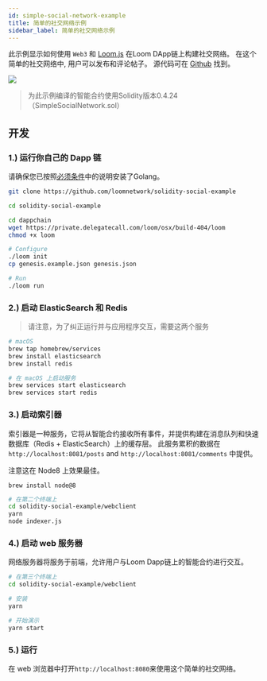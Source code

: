 ```yaml
---
id: simple-social-network-example
title: 简单的社交网络示例
sidebar_label: 简单的社交网络示例
---
```

此示例显示如何使用 `Web3` 和 [Loom.js](https://github.com/loomnetwork/loom-js) 在Loom DApp链上构建社交网络。 在这个简单的社交网络中, 用户可以发布和评论帖子。 源代码可在 [Github](https://github.com/loomnetwork/solidity-social-example) 找到。

![](https://dzwonsemrish7.cloudfront.net/items/2W3c2O3G2A1q1l3f3D3d/Screen%20Recording%202018-05-29%20at%2003.35%20PM.gif)

> 为此示例编译的智能合约使用Solidity版本0.4.24（SimpleSocialNetwork.sol）

## 开发

### 1.) 运行你自己的 Dapp 链

请确保您已按照[必须条件](https://loomx.io/developers/docs/en/prereqs.html)中的说明安装了Golang。

```bash
git clone https://github.com/loomnetwork/solidity-social-example

cd solidity-social-example

cd dappchain
wget https://private.delegatecall.com/loom/osx/build-404/loom
chmod +x loom

# Configure
./loom init
cp genesis.example.json genesis.json

# Run
./loom run
```

### 2.) 启动 ElasticSearch 和 Redis

> 请注意，为了纠正运行并与应用程序交互，需要这两个服务

```bash
# macOS
brew tap homebrew/services
brew install elasticsearch
brew install redis

# 在 macOS 上启动服务
brew services start elasticsearch
brew services start redis
```

### 3.) 启动索引器

索引器是一种服务，它将从智能合约接收所有事件，并提供构建在消息队列和快速数据库（Redis + ElasticSearch）上的缓存层。 此服务累积的数据在 `http://localhost:8081/posts` and `http://localhost:8081/comments` 中提供。

注意这在 Node8 上效果最佳。

    brew install node@8
    

```bash
# 在第二个终端上
cd solidity-social-example/webclient
yarn
node indexer.js
```

### 4.) 启动 web 服务器

网络服务器将服务于前端，允许用户与Loom Dapp链上的智能合约进行交互。

```bash
# 在第三个终端上
cd solidity-social-example/webclient

# 安装
yarn

# 开始演示
yarn start

```

### 5.) 运行

在 web 浏览器中打开`http://localhost:8080`来使用这个简单的社交网络。